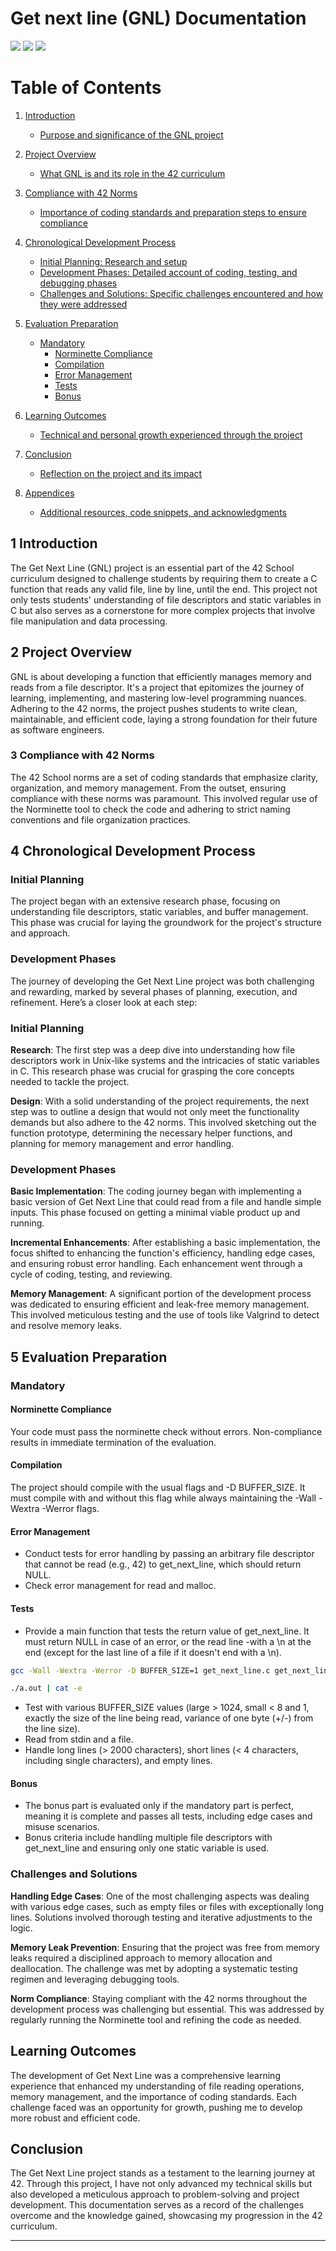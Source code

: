 # Get next line (GNL) Documentation

<img src="https://img.shields.io/badge/42-%23000000.svg?&style=for-the-badge&logo=42&logoColor=white" />
<img src="https://img.shields.io/badge/c-%23A8B9CC.svg?&style=for-the-badge&logo=c&logoColor=black" />
<img src="https://img.shields.io/badge/markdown-%23000000.svg?&style=for-the-badge&logo=markdown&logoColor=white" />


# Table of Contents

1. [Introduction](#introduction)
   - [Purpose and significance of the GNL project](#purpose-and-significance-of-the-gnl-project)

2. [Project Overview](#project-overview)
   - [What GNL is and its role in the 42 curriculum](#what-gnl-is-and-its-role-in-the-42-curriculum)

3. [Compliance with 42 Norms](#compliance-with-42-norms)
   - [Importance of coding standards and preparation steps to ensure compliance](#importance-of-coding-standards-and-preparation-steps-to-ensure-compliance)

4. [Chronological Development Process](#chronological-development-process)
   - [Initial Planning: Research and setup](#initial-planning-research-and-setup)
   - [Development Phases: Detailed account of coding, testing, and debugging phases](#development-phases-detailed-account-of-coding-testing-and-debugging-phases)
   - [Challenges and Solutions: Specific challenges encountered and how they were addressed](#challenges-and-solutions-specific-challenges-encountered-and-how-they-were-addressed)

5. [Evaluation Preparation](#evaluation-preparation)
   - [Mandatory](#mandatory)
       - [Norminette Compliance](#norminette-compliance)
       - [Compilation](#compilation)
       - [Error Management](#error-management)
       - [Tests](#tests)
       - [Bonus](#bonus)

6. [Learning Outcomes](#learning-outcomes)
   - [Technical and personal growth experienced through the project](#technical-and-personal-growth-experienced-through-the-project)
     
7. [Conclusion](#conclusion)
   - [Reflection on the project and its impact](#reflection-on-the-project-and-its-impact)

8. [Appendices](#appendices)
   - [Additional resources, code snippets, and acknowledgments](#additional-resources-code-snippets-and-acknowledgments)

## 1 Introduction

The Get Next Line (GNL) project is an essential part of the 42 School curriculum designed to challenge students by requiring them to create a C function that reads any valid file, line by line, until the end. This project not only tests students' understanding of file descriptors and static variables in C but also serves as a cornerstone for more complex projects that involve file manipulation and data processing.

## 2 Project Overview

GNL is about developing a function that efficiently manages memory and reads from a file descriptor. It's a project that epitomizes the journey of learning, implementing, and mastering low-level programming nuances. Adhering to the 42 norms, the project pushes students to write clean, maintainable, and efficient code, laying a strong foundation for their future as software engineers.

### 3 Compliance with 42 Norms

The 42 School norms are a set of coding standards that emphasize clarity, organization, and memory management. From the outset, ensuring compliance with these norms was paramount. This involved regular use of the Norminette tool to check the code and adhering to strict naming conventions and file organization practices.

## 4 Chronological Development Process

### Initial Planning

The project began with an extensive research phase, focusing on understanding file descriptors, static variables, and buffer management. This phase was crucial for laying the groundwork for the project's structure and approach.

### Development Phases

The journey of developing the Get Next Line project was both challenging and rewarding, marked by several phases of planning, execution, and refinement. Here’s a closer look at each step:

### Initial Planning

**Research**: The first step was a deep dive into understanding how file descriptors work in Unix-like systems and the intricacies of static variables in C. This research phase was crucial for grasping the core concepts needed to tackle the project.

**Design**: With a solid understanding of the project requirements, the next step was to outline a design that would not only meet the functionality demands but also adhere to the 42 norms. This involved sketching out the function prototype, determining the necessary helper functions, and planning for memory management and error handling.

### Development Phases

**Basic Implementation**: The coding journey began with implementing a basic version of Get Next Line that could read from a file and handle simple inputs. This phase focused on getting a minimal viable product up and running.

**Incremental Enhancements**: After establishing a basic implementation, the focus shifted to enhancing the function's efficiency, handling edge cases, and ensuring robust error handling. Each enhancement went through a cycle of coding, testing, and reviewing.

**Memory Management**: A significant portion of the development process was dedicated to ensuring efficient and leak-free memory management. This involved meticulous testing and the use of tools like Valgrind to detect and resolve memory leaks.

## 5 Evaluation Preparation

### Mandatory

#### Norminette Compliance

Your code must pass the norminette check without errors. Non-compliance results in immediate termination of the evaluation.

#### Compilation

The project should compile with the usual flags and -D BUFFER_SIZE. It must compile with and without this flag while always maintaining the -Wall -Wextra -Werror flags.

#### Error Management

- Conduct tests for error handling by passing an arbitrary file descriptor that cannot be read (e.g., 42) to get_next_line, which should return NULL.
- Check error management for read and malloc.

#### Tests

- Provide a main function that tests the return value of get_next_line. It must return NULL in case of an error, or the read line -with a \n at the end (except for the last line of a file if it doesn't end with a \n).

```bash
gcc -Wall -Wextra -Werror -D BUFFER_SIZE=1 get_next_line.c get_next_line_utils.c

./a.out | cat -e
```

- Test with various BUFFER_SIZE values (large > 1024, small < 8 and 1, exactly the size of the line being read, variance of one byte (+/-) from the line size).
- Read from stdin and a file.
- Handle long lines (> 2000 characters), short lines (< 4 characters, including single characters), and empty lines.

#### Bonus

- The bonus part is evaluated only if the mandatory part is perfect, meaning it is complete and passes all tests, including edge cases and misuse scenarios.
- Bonus criteria include handling multiple file descriptors with get_next_line and ensuring only one static variable is used.


### Challenges and Solutions

**Handling Edge Cases**: One of the most challenging aspects was dealing with various edge cases, such as empty files or files with exceptionally long lines. Solutions involved thorough testing and iterative adjustments to the logic.

**Memory Leak Prevention**: Ensuring that the project was free from memory leaks required a disciplined approach to memory allocation and deallocation. The challenge was met by adopting a systematic testing regimen and leveraging debugging tools.

**Norm Compliance**: Staying compliant with the 42 norms throughout the development process was challenging but essential. This was addressed by regularly running the Norminette tool and refining the code as needed.

## Learning Outcomes

The development of Get Next Line was a comprehensive learning experience that enhanced my understanding of file reading operations, memory management, and the importance of coding standards. Each challenge faced was an opportunity for growth, pushing me to develop more robust and efficient code.

## Conclusion

The Get Next Line project stands as a testament to the learning journey at 42. Through this project, I have not only advanced my technical skills but also developed a meticulous approach to problem-solving and project development. This documentation serves as a record of the challenges overcome and the knowledge gained, showcasing my progression in the 42 curriculum.


---
